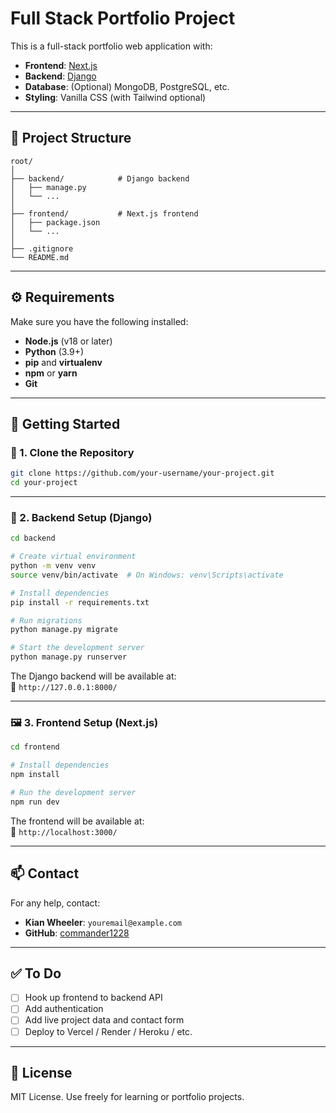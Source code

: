 # Full Stack Portfolio Project

This is a full-stack portfolio web application with:

- **Frontend**: [Next.js](https://nextjs.org/)
- **Backend**: [Django](https://www.djangoproject.com/)
- **Database**: (Optional) MongoDB, PostgreSQL, etc.
- **Styling**: Vanilla CSS (with Tailwind optional)

---

## 📁 Project Structure

```
root/
│
├── backend/            # Django backend
│   ├── manage.py
│   └── ...
│
├── frontend/           # Next.js frontend
│   ├── package.json
│   └── ...
│
├── .gitignore
└── README.md
```

---

## ⚙️ Requirements

Make sure you have the following installed:

- **Node.js** (v18 or later)  
- **Python** (3.9+)
- **pip** and **virtualenv**
- **npm** or **yarn**
- **Git**

---

## 🚀 Getting Started

### 🔧 1. Clone the Repository

```bash
git clone https://github.com/your-username/your-project.git
cd your-project
```

---

### 🧪 2. Backend Setup (Django)

```bash
cd backend

# Create virtual environment
python -m venv venv
source venv/bin/activate  # On Windows: venv\Scripts\activate

# Install dependencies
pip install -r requirements.txt

# Run migrations
python manage.py migrate

# Start the development server
python manage.py runserver
```

The Django backend will be available at:  
📍 `http://127.0.0.1:8000/`

---

### 🖼️ 3. Frontend Setup (Next.js)

```bash
cd frontend

# Install dependencies
npm install

# Run the development server
npm run dev
```

The frontend will be available at:  
📍 `http://localhost:3000/`

---

## 📫 Contact

For any help, contact:

- **Kian Wheeler**: `youremail@example.com`
- **GitHub**: [commander1228](https://github.com/commander1228)

---

## ✅ To Do

- [ ] Hook up frontend to backend API
- [ ] Add authentication
- [ ] Add live project data and contact form
- [ ] Deploy to Vercel / Render / Heroku / etc.

---

## 🧾 License

MIT License. Use freely for learning or portfolio projects.